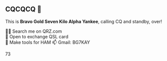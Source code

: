 ## CQCQCQ 👋

This is **Bravo Gold Seven Kilo Alpha Yankee**, calling CQ and standby, over!

👩‍💻 Search me on QRZ.com  
🍿 Open to exchange QSL card   
🧙 Make tools for HAM 
📫 Gmail: BG7KAY 

73

